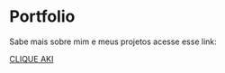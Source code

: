 <h1 alin="center">Portfolio</h1>
Sabe mais sobre mim e meus projetos acesse esse link: 

[CLIQUE AKI](https://talysonsilva.github.io/portfolio_java/)



